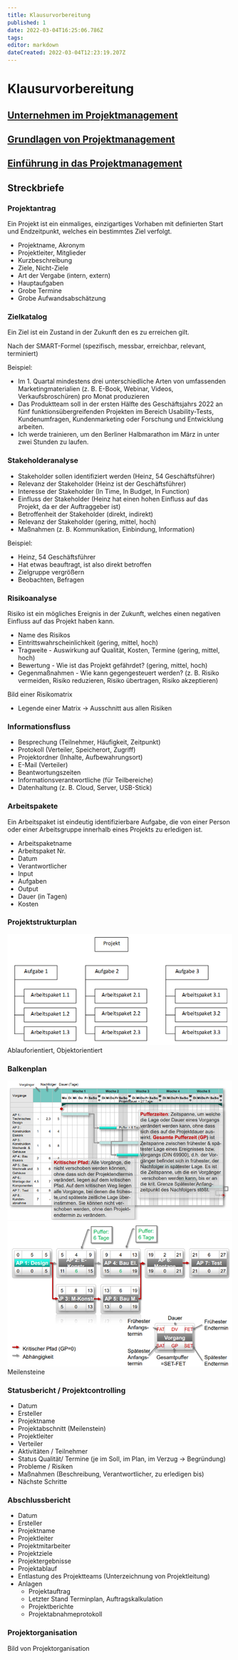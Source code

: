 ```yaml
---
title: Klausurvorbereitung
published: 1
date: 2022-03-04T16:25:06.786Z
tags:
editor: markdown
dateCreated: 2022-03-04T12:23:19.207Z
---
```


# Klausurvorbereitung

## [Unternehmen im Projektmanagement](/fom/semester-4/projektmanagement/unternehmen-im-projektmanagement.md)

## [Grundlagen von Projektmanagement](/fom/semester-4/projektmanagement/grundlagen-projektmanagement.md)

## [Einführung in das Projektmanagement](/fom/semester-4/projektmanagement/einfuehrung-in-das-projektmanagement.md)

## Streckbriefe

### Projektantrag

Ein Projekt ist ein einmaliges, einzigartiges Vorhaben mit definierten Start und Endzeitpunkt, welches ein bestimmtes Ziel verfolgt.

- Projektname, Akronym
- Projektleiter, Mitglieder
- Kurzbeschreibung
- Ziele, Nicht-Ziele
- Art der Vergabe (intern, extern)
- Hauptaufgaben
- Grobe Termine
- Grobe Aufwandsabschätzung

### Zielkatalog

Ein Ziel ist ein Zustand in der Zukunft den es zu erreichen gilt.

Nach der SMART-Formel (spezifisch, messbar, erreichbar, relevant, terminiert)

Beispiel:

- Im 1. Quartal mindestens drei unterschiedliche Arten von umfassenden Marketingmaterialien (z. B. E-Book, Webinar, Videos, Verkaufsbroschüren) pro Monat produzieren
- Das Produktteam soll in der ersten Hälfte des Geschäftsjahrs 2022 an fünf funktionsübergreifenden Projekten im Bereich Usability-Tests, Kundenumfragen, Kundenmarketing oder Forschung und Entwicklung arbeiten.
- Ich werde trainieren, um den Berliner Halbmarathon im März in unter zwei Stunden zu laufen.

### Stakeholderanalyse

- Stakeholder sollen identifiziert werden (Heinz, 54 Geschäftsführer)
- Relevanz der Stakeholder (Heinz ist der Geschäftsführer)
- Interesse der Stakeholder (In Time, In Budget, In Function)
- Einfluss der Stakeholder (Heinz hat einen hohen Einfluss auf das Projekt, da er der Auftraggeber ist)
- Betroffenheit der Stakeholder (direkt, indirekt)
- Relevanz der Stakeholder (gering, mittel, hoch)
- Maßnahmen (z. B. Kommunikation, Einbindung, Information)

Beispiel:

- Heinz, 54 Geschäftsführer
- Hat etwas beauftragt, ist also direkt betroffen
- Zielgruppe vergrößern
- Beobachten, Befragen

### Risikoanalyse

Risiko ist ein mögliches Ereignis in der Zukunft, welches einen negativen Einfluss auf das Projekt haben kann.

- Name des Risikos
- Eintrittswahrscheinlichkeit (gering, mittel, hoch)
- Tragweite - Auswirkung auf Qualität, Kosten, Termine (gering, mittel, hoch)
- Bewertung - Wie ist das Projekt gefährdet? (gering, mittel, hoch)
- Gegenmaßnahmen - Wie kann gegengesteuert werden? (z. B. Risiko vermeiden, Risiko reduzieren, Risiko übertragen, Risiko akzeptieren)

Bild einer Risikomatrix

- Legende einer Matrix -> Ausschnitt aus allen Risiken

### Informationsfluss

- Besprechung (Teilnehmer, Häufigkeit, Zeitpunkt)
- Protokoll (Verteiler, Speicherort, Zugriff)
- Projektordner (Inhalte, Aufbewahrungsort)
- E-Mail (Verteiler)
- Beantwortungszeiten
- Informationsverantwortliche (für Teilbereiche)
- Datenhaltung (z. B. Cloud, Server, USB-Stick)

### Arbeitspakete

Ein Arbeitspaket ist eindeutig identifizierbare Aufgabe, die von einer Person oder einer Arbeitsgruppe innerhalb eines Projekts zu erledigen ist.

- Arbeitspaketname
- Arbeitspaket Nr.
- Datum
- Verantwortlicher
- Input
- Aufgaben
- Output
- Dauer (in Tagen)
- Kosten

### Projektstrukturplan

![Projektstrukturplan](projektstrukturplan.png)
Ablauforientiert, Objektorientiert

### Balkenplan

![Gantt](gantt.png)
![Netzplan](netzplan.png)
Meilensteine

### Statusbericht / Projektcontrolling

- Datum
- Ersteller
- Projektname
- Projektabschnitt (Meilenstein)
- Projektleiter
- Verteiler
- Aktivitäten / Teilnehmer
- Status Qualität/ Termine (je im Soll, im Plan, im Verzug -> Begründung)
- Probleme / Risiken
- Maßnahmen (Beschreibung, Verantwortlicher, zu erledigen bis)
- Nächste Schritte

### Abschlussbericht

- Datum
- Ersteller
- Projektname
- Projektleiter
- Projektmitarbeiter
- Projektziele
- Projektergebnisse
- Projektablauf
- Entlastung des Projektteams (Unterzeichnung von Projektleitung)
- Anlagen
  - Projektauftrag
  - Letzter Stand Terminplan, Auftragskalkulation
  - Projektberichte
  - Projektabnahmeprotokoll

### Projektorganisation

Bild von Projektorganisation
